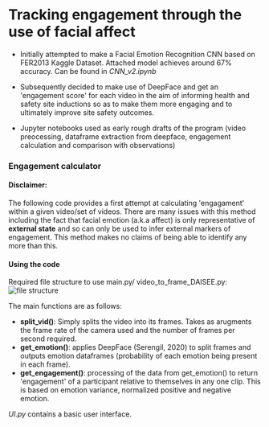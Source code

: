 # Tracking engagement through the use of facial affect #
- Initially attempted to make a Facial Emotion Recognition CNN based on FER2013 Kaggle Dataset. Attached model achieves around 67% accuracy. Can be found in *CNN_v2.ipynb*

- Subsequently decided to make use of DeepFace and get an 'engagement score' for each video in the aim of informing health and safety site inductions so as to make them more engaging and to ultimately improve site safety outcomes. 

- Jupyter notebooks used as early rough drafts of the program (video preocessing, dataframe extraction from deepface, engagement calculation and comparison with observations)

### Engagement calculator ###
#### Disclaimer: ####
The following code provides a first attempt at calculating 'engagament' within a given video/set of videos. There are many issues with this method including the fact that facial emotion (a.k.a affect) is only representative of **external state** and so can only be used to infer external markers of engagement. This method makes no claims of being able to identify any more than this.

#### Using the code ####
Required file structure to use main.py/ video_to_frame_DAISEE.py: ![file structure](https://user-images.githubusercontent.com/66725307/127992724-2c24bc24-f5fe-4088-83a9-f7c3c4e583cc.jpeg)

The main functions are as follows:
- **split_vid()**: Simply splits the video into its frames. Takes as arugments the frame rate of the camera used and the number of frames per second required.
- **get_emotion()**: applies DeepFace (Serengil, 2020) to split frames and outputs emotion dataframes (probability of each emotion being present in each frame).
- **get_engagement()**: processing of the data from get_emotion() to return 'engagement' of a participant relative to themselves in any one clip. This is based on emotion variance, normalized positive and negative emotion.

*UI.py* contains a basic user interface.
